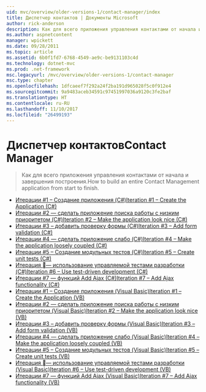 ```yaml
---
uid: mvc/overview/older-versions-1/contact-manager/index
title: Диспетчер контактов | Документы Microsoft
author: rick-anderson
description: Как для всего приложения управления контактами от начала и завершения построения.
ms.author: aspnetcontent
manager: wpickett
ms.date: 09/28/2011
ms.topic: article
ms.assetid: 6b0f1fd7-6768-4549-ae9c-be9131103c4d
ms.technology: dotnet-mvc
ms.prod: .net-framework
msc.legacyurl: /mvc/overview/older-versions-1/contact-manager
msc.type: chapter
ms.openlocfilehash: 1dfcaeef7f292a24f2ba191d965028f5c0f912e4
ms.sourcegitcommit: 9a9483aceb34591c97451997036a9120c3fe2baf
ms.translationtype: HT
ms.contentlocale: ru-RU
ms.lasthandoff: 11/10/2017
ms.locfileid: "26499193"
---
```

<a name="contact-manager"></a><span data-ttu-id="18a16-103">Диспетчер контактов</span><span class="sxs-lookup"><span data-stu-id="18a16-103">Contact Manager</span></span>
====================
> <span data-ttu-id="18a16-104">Как для всего приложения управления контактами от начала и завершения построения.</span><span class="sxs-lookup"><span data-stu-id="18a16-104">How to build an entire Contact Management application from start to finish.</span></span>


- [<span data-ttu-id="18a16-105">Итерации #1 – Создание приложения (C#)</span><span class="sxs-lookup"><span data-stu-id="18a16-105">Iteration #1 – Create the Application (C#)</span></span>](iteration-1-create-the-application-cs.md)
- [<span data-ttu-id="18a16-106">Итерации #2 — сделать приложение поиска работы с низким приоритетом (C#)</span><span class="sxs-lookup"><span data-stu-id="18a16-106">Iteration #2 – Make the application look nice (C#)</span></span>](iteration-2-make-the-application-look-nice-cs.md)
- [<span data-ttu-id="18a16-107">Итерации #3 – добавить проверку формы (C#)</span><span class="sxs-lookup"><span data-stu-id="18a16-107">Iteration #3 – Add form validation (C#)</span></span>](iteration-3-add-form-validation-cs.md)
- [<span data-ttu-id="18a16-108">Итерации #4 — сделать приложение слабо (C#)</span><span class="sxs-lookup"><span data-stu-id="18a16-108">Iteration #4 – Make the application loosely coupled (C#)</span></span>](iteration-4-make-the-application-loosely-coupled-cs.md)
- [<span data-ttu-id="18a16-109">Итерации #5 – Создание модульных тестов (C#)</span><span class="sxs-lookup"><span data-stu-id="18a16-109">Iteration #5 – Create unit tests (C#)</span></span>](iteration-5-create-unit-tests-cs.md)
- [<span data-ttu-id="18a16-110">Итерация &#6; — использование управляемой тестами разработки (C#)</span><span class="sxs-lookup"><span data-stu-id="18a16-110">Iteration #6 – Use test-driven development (C#)</span></span>](iteration-6-use-test-driven-development-cs.md)
- [<span data-ttu-id="18a16-111">Итерации #7 — функций Add Ajax (C#)</span><span class="sxs-lookup"><span data-stu-id="18a16-111">Iteration #7 – Add Ajax functionality (C#)</span></span>](iteration-7-add-ajax-functionality-cs.md)
- [<span data-ttu-id="18a16-112">Итерации #1 – Создание приложения (Visual Basic)</span><span class="sxs-lookup"><span data-stu-id="18a16-112">Iteration #1 – Create the Application (VB)</span></span>](iteration-1-create-the-application-vb.md)
- [<span data-ttu-id="18a16-113">Итерации #2 — сделать приложение поиска работы с низким приоритетом (Visual Basic)</span><span class="sxs-lookup"><span data-stu-id="18a16-113">Iteration #2 – Make the application look nice (VB)</span></span>](iteration-2-make-the-application-look-nice-vb.md)
- [<span data-ttu-id="18a16-114">Итерации #3 – добавить проверку формы (Visual Basic)</span><span class="sxs-lookup"><span data-stu-id="18a16-114">Iteration #3 – Add form validation (VB)</span></span>](iteration-3-add-form-validation-vb.md)
- [<span data-ttu-id="18a16-115">Итерации #4 — сделать приложение слабо (Visual Basic)</span><span class="sxs-lookup"><span data-stu-id="18a16-115">Iteration #4 – Make the application loosely coupled (VB)</span></span>](iteration-4-make-the-application-loosely-coupled-vb.md)
- [<span data-ttu-id="18a16-116">Итерации #5 – Создание модульных тестов (Visual Basic)</span><span class="sxs-lookup"><span data-stu-id="18a16-116">Iteration #5 – Create unit tests (VB)</span></span>](iteration-5-create-unit-tests-vb.md)
- [<span data-ttu-id="18a16-117">Итерация &#6; — использование управляемой тестами разработки (Visual Basic)</span><span class="sxs-lookup"><span data-stu-id="18a16-117">Iteration #6 – Use test-driven development (VB)</span></span>](iteration-6-use-test-driven-development-vb.md)
- [<span data-ttu-id="18a16-118">Итерации #7 — функций Add Ajax (Visual Basic)</span><span class="sxs-lookup"><span data-stu-id="18a16-118">Iteration #7 – Add Ajax functionality (VB)</span></span>](iteration-7-add-ajax-functionality-vb.md)
